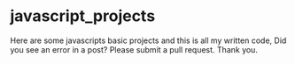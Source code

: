 # javascript_projects
Here are some javascripts basic projects and this is all my written code, Did you see an error in a post? Please submit a pull request. Thank you.
